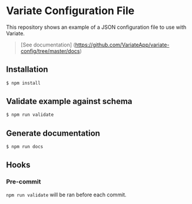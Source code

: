 # Variate Configuration File

This repository shows an example of a JSON configuration file to use with Variate.

> [See documentation] (https://github.com/VariateApp/variate-config/tree/master/docs)

## Installation

```bash
$ npm install
```

## Validate example against schema

```bash
$ npm run validate
```

## Generate documentation

```bash
$ npm run docs
```

## Hooks

### Pre-commit

`npm run validate` will be ran before each commit.
